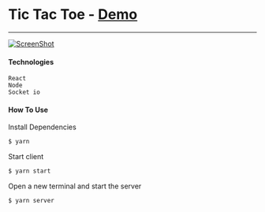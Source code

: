 # Tic Tac Toe - [Demo](https://joshuagish.com/portfolio/tic-tac-toe/)
___

[![ScreenShot](http://joshuagish.com/other/dev/tictactoe/tictactoepreview.png)](https://joshuagish.com/portfolio/tic-tac-toe/)


#### Technologies
    React
    Node
    Socket io


#### How To Use

Install Dependencies
```sh
$ yarn
```

Start client
```sh
$ yarn start
```

Open a new terminal and start the server
```sh
$ yarn server
```
